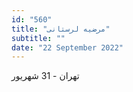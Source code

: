 ```yaml
---
id: "560"
title: "مرضیه لرستانی"
subtitle: ""
date: "22 September 2022"
---
```


تهران - 31 شهریور 
